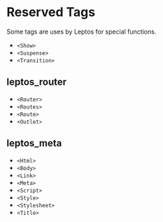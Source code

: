 # Reserved Tags

Some tags are uses by Leptos for special functions.

- `<Show>`
- `<Suspense>`
- `<Transition>`

## leptos_router
- `<Router>`
- `<Routes>`
- `<Route>`
- `<Outlet>`

## leptos_meta
- `<Html>`
- `<Body>`
- `<Link>`
- `<Meta>`
- `<Script>`
- `<Style>`
- `<Stylesheet>`
- `<Title>`